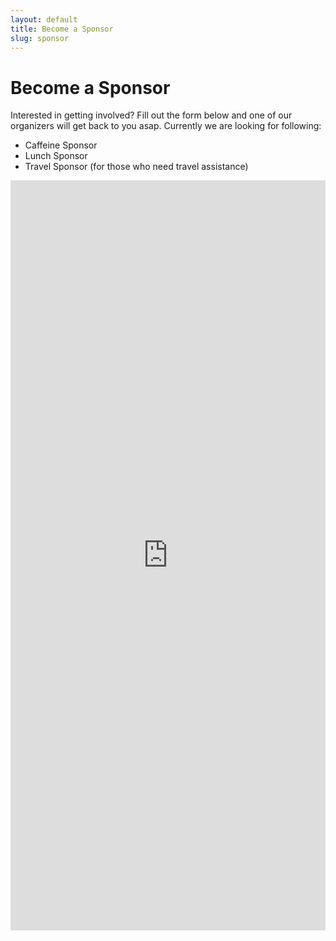 ```yaml
---
layout: default
title: Become a Sponsor
slug: sponsor
---
```


# Become a Sponsor

Interested in getting involved? Fill out the form below and one of our organizers will get back to you asap. Currently we are looking for following:

* Caffeine Sponsor
* Lunch Sponsor
* Travel Sponsor (for those who need travel assistance)

<iframe src="https://docs.google.com/forms/d/e/1FAIpQLSdPxMevZcAV4ugem6D-XIkMg2zMUQfYZJ7SWmWBJ546SDtOBA/viewform?embedded=true" width="100%" height="1200" frameborder="0" marginheight="0" marginwidth="0">Loading...</iframe>
